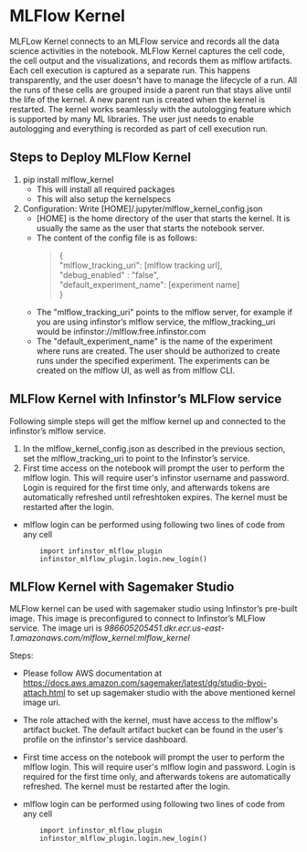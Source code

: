 # MLFlow Kernel

  MLFLow Kernel connects to an MLFlow service and records all the data science activities in the notebook. MLFlow Kernel captures the cell code, the cell output and the visualizations, and records them as mlflow artifacts. Each cell execution is captured as a separate run. This happens transparently, and the user doesn't have to manage the lifecycle of a run. All the runs of these cells are grouped inside a parent run that stays alive until the life of the kernel. A new parent run is created when the kernel is restarted.
  The kernel works seamlessly with the autologging feature which is supported by many ML libraries. The user just needs to enable autologging and everything is recorded as part of cell execution run.

## Steps to Deploy MLFlow Kernel

1. pip install mlflow_kernel
    - This will install all required packages
    - This will also setup the kernelspecs
2. Configuration: Write [HOME]/.jupyter/mlflow_kernel_config.json
    - [HOME] is the home directory of the user that starts the kernel. It is usually the same as the user that starts the notebook server.
    - The content of the config file is as follows:
      >{ <br>
      >   "mlflow_tracking_uri": [mlflow tracking url],<br>
      >   "debug_enabled" : "false",<br>
      >   "default_experiment_name": [experiment name]<br>
      >}
    - The "mlflow_tracking_uri" points to the mlflow server, for example if you are using infinstor’s mlflow service, the mlflow_tracking_uri would be infinstor://mlflow.free.infinstor.com
    - The "default_experiment_name" is the name of the experiment where runs are created. The user should be authorized to create runs under the specified experiment. The experiments can be created on the mlflow UI, as well as from mlflow CLI.


## MLFlow Kernel with Infinstor’s MLFlow service
  Following simple steps will get the mlflow kernel up and connected to the infinstor’s mlflow service.
1. In the mlflow_kernel_config.json as described in the previous section, set the mlflow_tracking_uri to point to the Infinstor’s service.
2. First time access on the notebook will prompt the user to perform the mlflow login. This will require user's infinstor username and password. Login is required for the first time only, and afterwards tokens are automatically refreshed until refreshtoken expires. The kernel must be restarted after the login.
  - mlflow login can be performed using following two lines of code from any cell

            import infinstor_mlflow_plugin  
            infinstor_mlflow_plugin.login.new_login()


## MLFlow Kernel with Sagemaker Studio
  MLFlow kernel can be used with sagemaker studio using Infinstor’s pre-built image. This image is preconfigured to connect to Infinstor’s MLFlow service. The image uri is *986605205451.dkr.ecr.us-east-1.amazonaws.com/mlflow_kernel:mlflow_kernel*
  
  Steps:
  - Please follow AWS documentation at  https://docs.aws.amazon.com/sagemaker/latest/dg/studio-byoi-attach.html to set up sagemaker studio with the above mentioned kernel image uri.
  - The role attached with the kernel, must have access to the mlflow's artifact bucket. The default artifact bucket can be found in the user's profile on the infinstor's service dashboard.
  - First time access on the notebook will prompt the user to perform the mlflow login. This will require user's mlflow login and password. Login is required for the first time only, and afterwards tokens are automatically refreshed. The kernel must be restarted after the login.
  - mlflow login can be performed using following two lines of code from any cell
  
            import infinstor_mlflow_plugin  
            infinstor_mlflow_plugin.login.new_login()

